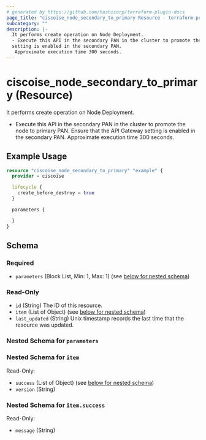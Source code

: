 ```yaml
---
# generated by https://github.com/hashicorp/terraform-plugin-docs
page_title: "ciscoise_node_secondary_to_primary Resource - terraform-provider-ciscoise"
subcategory: ""
description: |-
  It performs create operation on Node Deployment.
  - Execute this API in the secondary PAN in the cluster to promote the node to primary PAN.  Ensure that the API Gateway
  setting is enabled in the secondary PAN.
   Approximate execution time 300 seconds.
---
```


# ciscoise_node_secondary_to_primary (Resource)

It performs create operation on Node Deployment.
- Execute this API in the secondary PAN in the cluster to promote the node to primary PAN.  Ensure that the API Gateway
setting is enabled in the secondary PAN.
 Approximate execution time 300 seconds.

## Example Usage

```terraform
resource "ciscoise_node_secondary_to_primary" "example" {
  provider = ciscoise

  lifecycle {
    create_before_destroy = true
  }

  parameters {

  }
}
```

<!-- schema generated by tfplugindocs -->
## Schema

### Required

- `parameters` (Block List, Min: 1, Max: 1) (see [below for nested schema](#nestedblock--parameters))

### Read-Only

- `id` (String) The ID of this resource.
- `item` (List of Object) (see [below for nested schema](#nestedatt--item))
- `last_updated` (String) Unix timestamp records the last time that the resource was updated.

<a id="nestedblock--parameters"></a>
### Nested Schema for `parameters`


<a id="nestedatt--item"></a>
### Nested Schema for `item`

Read-Only:

- `success` (List of Object) (see [below for nested schema](#nestedobjatt--item--success))
- `version` (String)

<a id="nestedobjatt--item--success"></a>
### Nested Schema for `item.success`

Read-Only:

- `message` (String)


